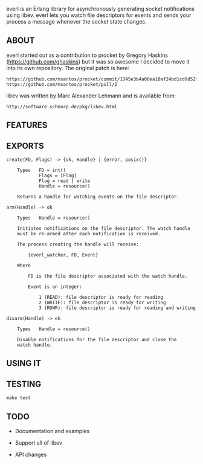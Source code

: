 everl is an Erlang library for asynchronously generating socket
notifications using libev. everl lets you watch file descriptors for
events and sends your process a message whenever the socket state changes.


## ABOUT

everl started out as a contribution to procket by Gregory Haskins
(https://github.com/ghaskins) but it was so awesome I decided to move
it into its own repository. The original patch is here:

    https://github.com/msantos/procket/commit/1345e3b4a00ea10af24bd1cd9d52fa1b28de1b2a
    https://github.com/msantos/procket/pull/2

libev was written by Marc Alexander Lehmann and is available from:

    http://software.schmorp.de/pkg/libev.html


## FEATURES


## EXPORTS

    create(FD, Flags) -> {ok, Handle} | {error, posix()}
    
        Types   FD = int()
                Flags = [Flag]
                Flag = read | write
                Handle = resource()

        Returns a handle for watching events on the file descriptor.

    arm(Handle) -> ok

        Types   Handle = resource()

        Initiates notifications on the file descriptor. The watch handle
        must be re-armed after each notification is received.

        The process creating the handle will receive:

            {everl_watcher, FD, Event}

        Where

            FD is the file descriptor associated with the watch handle.

            Event is an integer:

                1 (READ): file descriptor is ready for reading
                2 (WRITE): file descriptor is ready for writing
                3 (RDWR): file descriptor is ready for reading and writing

    disarm(Handle) -> ok

        Types   Handle = resource()

        Disable notifications for the file descriptor and close the
        watch handle.


## USING IT


## TESTING

    make test


## TODO

* Documentation and examples

* Support all of libev 

* API changes
